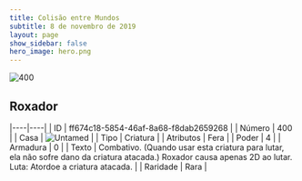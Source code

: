 ```yaml
---
title: Colisão entre Mundos
subtitle: 8 de novembro de 2019
layout: page
show_sidebar: false
hero_image: hero.png
---
```


![400](https://cdn.keyforgegame.com/media/card_front/pt/452_400_H6C9CQ69JCW8_pt.png)

## Roxador

|----|----|
| ID | ff674c18-5854-46af-8a68-f8dab2659268 |
| Número | 400 |
| Casa | ![Untamed](https://archonarcana.com/images/thumb/b/bd/Untamed.png/22px-Untamed.png "Indomados") |
| Tipo | Criatura |
| Atributos | Fera |
| Poder | 4 |
| Armadura | 0 |
| Texto | Combativo. (Quando usar esta criatura para lutar, ela não sofre dano da criatura atacada.) Roxador causa apenas 2D ao lutar. Luta: Atordoe a criatura atacada. |
| Raridade | Rara |
